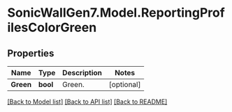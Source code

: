 # SonicWallGen7.Model.ReportingProfilesColorGreen

## Properties

Name | Type | Description | Notes
------------ | ------------- | ------------- | -------------
**Green** | **bool** | Green. | [optional] 

[[Back to Model list]](../README.md#documentation-for-models) [[Back to API list]](../README.md#documentation-for-api-endpoints) [[Back to README]](../README.md)

